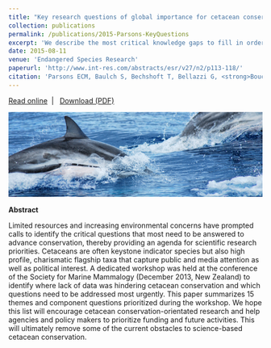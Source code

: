 ```yaml
---
title: "Key research questions of global importance for cetacean conservation"
collection: publications
permalink: /publications/2015-Parsons-KeyQuestions
excerpt: 'We describe the most critical knowledge gaps to fill in order to advance the field of cetacean conservation and assist research prioritisation.'
date: 2015-08-11
venue: 'Endangered Species Research'
paperurl: 'http://www.int-res.com/abstracts/esr/v27/n2/p113-118/'
citation: 'Parsons ECM, Baulch S, Bechshoft T, Bellazzi G, <strong>Bouchet PJ,</strong> Cosentino AM, Godard-Codding CAJ, Gulland F, Hoffmann-Kuhnt M, Hoyt E, Livermore S, MacLeod CD, Matrai E, Munger L, Ochiai M, Peyman A, Recalde-Salas A, Regnery R, Rojas-Bracho L, Salgado-Kent CP, Slooten E, Wang JY, Wilson SC, Wright AJ, Young S, Zwamborn E, Sutherland WJ. 2015. Key research questions of global importance for cetacean conservation. <em>Endangered Species Research</em>, 27(2): 113-118.'
---
```

<i class="fa fa-link" aria-hidden="true"></i> <a href="http://www.int-res.com/abstracts/esr/v27/n2/p113-118/"> Read online</a> &nbsp;<span>&#124;</span> &nbsp;<i class="fa fa-file-pdf-o" aria-hidden="true"></i> <a href="https://phbouchet.github.io/files/Parsons-2015-KeyResearch.pdf">  Download (PDF)</a>

<img src='/images/Parsons2015-KeyQuestions-hero.jpg'> 
<br>

<strong>Abstract</strong>

Limited resources and increasing environmental concerns have prompted calls to
identify the critical questions that most need to be answered to advance conservation, thereby
providing an agenda for scientific research priorities. Cetaceans are often keystone indicator species
but also high profile, charismatic flagship taxa that capture public and media attention as well
as political interest. A dedicated workshop was held at the conference of the Society for Marine
Mammalogy (December 2013, New Zealand) to identify where lack of data was hindering
cetacean conservation and which questions need to be addressed most urgently. This paper summarizes
15 themes and component questions prioritized during the workshop. We hope this list
will encourage cetacean conservation-orientated research and help agencies and policy makers to
prioritize funding and future activities. This will ultimately remove some of the current obstacles
to science-based cetacean conservation.
